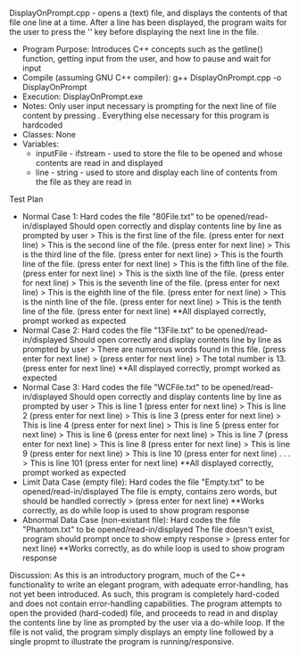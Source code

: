 DisplayOnPrompt.cpp - opens a (text) file, and displays the contents of that file one line at a time. After a line has been displayed, the program waits for the user to press the '<enter>' key before displaying the next line in the file.

- Program Purpose:
		Introduces C++ concepts such as the getline() function, getting input from the 
		user, and how to pause and wait for input
- Compile (assuming GNU C++ compiler): g++ DisplayOnPrompt.cpp -o DisplayOnPrompt
- Execution: DisplayOnPrompt.exe
- Notes: Only user input necessary is prompting for the next line of file content by 
		pressing <enter>.  Everything else necessary for this program is hardcoded
- Classes: None
- Variables:
  - inputFile - ifstream - used to store the file to be opened and whose contents
					are read in and displayed
  - line - string - used to store and display each line of contents from the file 
					as they are read in

Test Plan
- Normal Case 1:
		Hard codes the file "80File.txt" to be opened/read-in/displayed
		Should open correctly and display contents line by line as prompted by user
		> This is the first line of the file. (press enter for next line)
		> This is the second line of the file. (press enter for next line)
		> This is the third line of the file. (press enter for next line)
		> This is the fourth line of the file. (press enter for next line)
		> This is the fifth line of the file. (press enter for next line)
		> This is the sixth line of the file. (press enter for next line)
		> This is the seventh line of the file. (press enter for next line)
		> This is the eighth line of the file. (press enter for next line)
		> This is the ninth line of the file. (press enter for next line)
		> This is the tenth line of the file. (press enter for next line)
		**All displayed correctly, prompt worked as expected
- Normal Case 2:
		Hard codes the file "13File.txt" to be opened/read-in/displayed
		Should open correctly and display contents line by line as prompted by user
		> There are numerous words found in this file. (press enter for next line)
		> (press enter for next line)
		> The total number is 13. (press enter for next line)
		**All displayed correctly, prompt worked as expected
- Normal Case 3:
		Hard codes the file "WCFile.txt" to be opened/read-in/displayed
		Should open correctly and display contents line by line as prompted by user
		> This is line 1 (press enter for next line)
		> This is line 2 (press enter for next line)
		> This is line 3 (press enter for next line)
		> This is line 4 (press enter for next line)
		> This is line 5 (press enter for next line)
		> This is line 6 (press enter for next line)
		> This is line 7 (press enter for next line)
		> This is line 8 (press enter for next line)
		> This is line 9 (press enter for next line)
		> This is line 10 (press enter for next line)
		.
		.
		.
		> This is line 101 (press enter for next line)
		**All displayed correctly, prompt worked as expected
- Limit Data Case (empty file):
		Hard codes the file "Empty.txt" to be opened/read-in/displayed
		The file is empty, contains zero words, but should be handled correctly
		> (press enter for next line)
		**Works correctly, as do while loop is used to show program response
- Abnormal Data Case (non-existant file):
		Hard codes the file "Phantom.txt" to be opened/read-in/displayed
		The file doesn't exist, program should prompt once to show empty response
		> (press enter for next line)
		**Works correctly, as do while loop is used to show program response

Discussion:
		As this is an introductory program, much of the C++ functionality to 
		write an elegant program, with adequate error-handling, has not yet been
		introduced.  As such, this program is completely hard-coded and does not
		contain error-handling capabilities.
		The program attempts to open the provided (hard-coded) file, and proceeds
		to read in and display the contents line by line as prompted by the user
		via a do-while loop.
		If the file is not valid, the program simply displays an empty line followed
		by a single propmt to illustrate the program is running/responsive.
